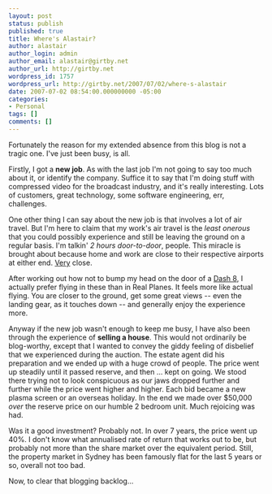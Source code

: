 ```yaml
---
layout: post
status: publish
published: true
title: Where's Alastair?
author: alastair
author_login: admin
author_email: alastair@girtby.net
author_url: http://girtby.net
wordpress_id: 1757
wordpress_url: http://girtby.net/2007/07/02/where-s-alastair
date: 2007-07-02 08:54:00.000000000 -05:00
categories:
- Personal
tags: []
comments: []
---
```

Fortunately the reason for my extended absence from this blog is not a tragic one. I've just been busy, is all.

Firstly, I got a **new job**. As with the last job I'm not going to say too much about it, or identify the company. Suffice it to say that I'm doing stuff with compressed video for the broadcast industry, and it's really interesting. Lots of customers, great technology, some software engineering, err, challenges.

One other thing I can say about the new job is that involves a lot of air travel. But I'm here to claim that my work's air travel is the *least onerous* that you could possibly experience and still be leaving the ground on a regular basis. I'm talkin' *2 hours door-to-door*, people. This miracle is brought about because home and work are close to their respective airports at either end. [Very](http://www.imdb.com/title/tt0118826/) close.

After working out how not to bump my head on the door of a [Dash 8](http://en.wikipedia.org/wiki/De_Havilland_Canada_Dash_8), I actually prefer flying in these than in Real Planes. It feels more like actual flying. You are closer to the ground, get some great views -- even the landing gear, as it touches down -- and generally enjoy the experience more.

Anyway if the new job wasn't enough to keep me busy, I have also been through the experience of **selling a house**. This would not ordinarily be blog-worthy, except that I wanted to convey the giddy feeling of disbelief that we experienced during the auction. The estate agent did his preparation and we ended up with a huge crowd of people. The price went up steadily until it passed reserve, and then ... kept on going. We stood there trying not to look conspicuous as our jaws dropped further and further while the price went higher and higher. Each bid became a new plasma screen or an overseas holiday. In the end we made over $50,000 *over* the reserve price on our humble 2 bedroom unit. Much rejoicing was had.

Was it a good investment? Probably not. In over 7 years, the price went up 40%. I don't know what annualised rate of return that works out to be, but probably not more than the share market over the equivalent period. Still, the property market in Sydney has been famously flat for the last 5 years or so, overall not too bad.

Now, to clear that blogging backlog...
